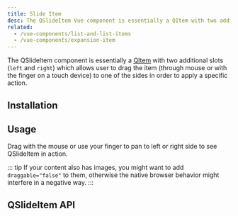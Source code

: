 ```yaml
---
title: Slide Item
desc: The QSlideItem Vue component is essentially a QItem with two additional slots (left and right) which allows the user to drag it to one of the sides in order to apply a specific action.
related:
  - /vue-components/list-and-list-items
  - /vue-components/expansion-item
---
```


The QSlideItem component is essentially a [QItem](/vue-components/list-and-list-items) with two additional slots (`left` and `right`) which allows user to drag the item (through mouse or with the finger on a touch device) to one of the sides in order to apply a specific action.

## Installation
<doc-installation components="QSlideItem" />

## Usage
Drag with the mouse or use your finger to pan to left or right side to see QSlideItem in action.

::: tip
If your content also has images, you might want to add `draggable="false"` to them, otherwise the native browser behavior might interfere in a negative way.
:::

<doc-example title="Basic" file="QSlideItem/Basic" />

<doc-example title="Vertical" file="QSlideItem/Vertical" />

<doc-example title="Custom colors" file="QSlideItem/CustomColors" />

<doc-example title="One sided or no sides" file="QSlideItem/OneSided" />

## QSlideItem API
<doc-api file="QSlideItem" />
